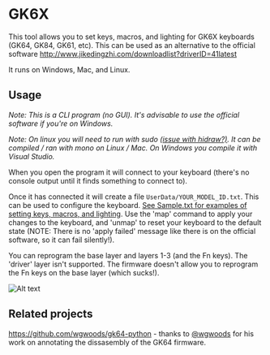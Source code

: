 # GK6X

This tool allows you to set keys, macros, and lighting for GK6X keyboards (GK64, GK84, GK61, etc). This can be used as an alternative to the official software http://www.jikedingzhi.com/downloadlist?driverID=41latest

It runs on Windows, Mac, and Linux.

## Usage

_Note: This is a CLI program (no GUI). It's advisable to use the official software if you're on Windows._

_Note: On linux you will need to run with sudo [(issue with hidraw?)](https://github.com/pixeltris/GK6X/issues/3). It can be compiled / ran with mono on Linux / Mac. On Windows you compile it with Visual Studio._

When you open the program it will connect to your keyboard (there's no console output until it finds something to connect to).

Once it has connected it will create a file `UserData/YOUR_MODEL_ID.txt`. This can be used to configure the keyboard. [See Sample.txt for examples of setting keys, macros, and lighting](https://github.com/pixeltris/GK6X/blob/master/Build/UserData/Sample.txt). Use the 'map' command to apply your changes to the keyboard, and 'unmap' to reset your keyboard to the default state (NOTE: There is no 'apply failed' message like there is on the official software, so it can fail silently!).

You can reprogram the base layer and layers 1-3 (and the Fn keys). The 'driver' layer isn't supported. The firmware doesn't allow you to reprogram the Fn keys on the base layer (which sucks!).

![Alt text](https://raw.githubusercontent.com/pixeltris/GK6X/master/Screenshot.png)

## Related projects

https://github.com/wgwoods/gk64-python - thanks to [@wgwoods](https://github.com/wgwoods) for his work on annotating the dissasembly of the GK64 firmware.
